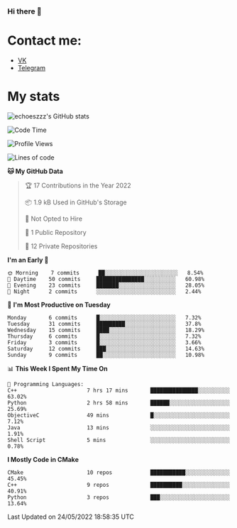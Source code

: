 ### Hi there 👋

# Contact me:

* [VK](https://vk.com/qqqqqqqqqqqqqqqgg)
* [Telegram](https://t.me/echooQQ)

# My stats
![echoeszzz's GitHub stats](https://github-stats-iamoniel1.vercel.app/api?username=echoeszzz&bg_color=30,e96443,904e95&title_color=fff&text_color=fff&count_private=true&include_all_commits=true)

<!--START_SECTION:waka-->
![Code Time](http://img.shields.io/badge/Code%20Time-14%20hrs%2049%20mins-blue)

![Profile Views](http://img.shields.io/badge/Profile%20Views-26-blue)

![Lines of code](https://img.shields.io/badge/From%20Hello%20World%20I%27ve%20Written-38%20Thousand%20lines%20of%20code-blue)

**🐱 My GitHub Data** 

> 🏆 17 Contributions in the Year 2022
 > 
> 📦 1.9 kB Used in GitHub's Storage 
 > 
> 🚫 Not Opted to Hire
 > 
> 📜 1 Public Repository 
 > 
> 🔑 12 Private Repositories  
 > 
**I'm an Early 🐤** 

```text
🌞 Morning    7 commits      ██░░░░░░░░░░░░░░░░░░░░░░░   8.54% 
🌆 Daytime    50 commits     ███████████████░░░░░░░░░░   60.98% 
🌃 Evening    23 commits     ███████░░░░░░░░░░░░░░░░░░   28.05% 
🌙 Night      2 commits      ░░░░░░░░░░░░░░░░░░░░░░░░░   2.44%

```
📅 **I'm Most Productive on Tuesday** 

```text
Monday       6 commits      █░░░░░░░░░░░░░░░░░░░░░░░░   7.32% 
Tuesday      31 commits     █████████░░░░░░░░░░░░░░░░   37.8% 
Wednesday    15 commits     ████░░░░░░░░░░░░░░░░░░░░░   18.29% 
Thursday     6 commits      █░░░░░░░░░░░░░░░░░░░░░░░░   7.32% 
Friday       3 commits      █░░░░░░░░░░░░░░░░░░░░░░░░   3.66% 
Saturday     12 commits     ███░░░░░░░░░░░░░░░░░░░░░░   14.63% 
Sunday       9 commits      ██░░░░░░░░░░░░░░░░░░░░░░░   10.98%

```


📊 **This Week I Spent My Time On** 

```text
💬 Programming Languages: 
C++                      7 hrs 17 mins       ███████████████░░░░░░░░░░   63.02% 
Python                   2 hrs 58 mins       ██████░░░░░░░░░░░░░░░░░░░   25.69% 
ObjectiveC               49 mins             █░░░░░░░░░░░░░░░░░░░░░░░░   7.12% 
Java                     13 mins             ░░░░░░░░░░░░░░░░░░░░░░░░░   1.91% 
Shell Script             5 mins              ░░░░░░░░░░░░░░░░░░░░░░░░░   0.78%

```

**I Mostly Code in CMake** 

```text
CMake                    10 repos            ███████████░░░░░░░░░░░░░░   45.45% 
C++                      9 repos             ██████████░░░░░░░░░░░░░░░   40.91% 
Python                   3 repos             ███░░░░░░░░░░░░░░░░░░░░░░   13.64%

```



 Last Updated on 24/05/2022 18:58:35 UTC
<!--END_SECTION:waka-->

